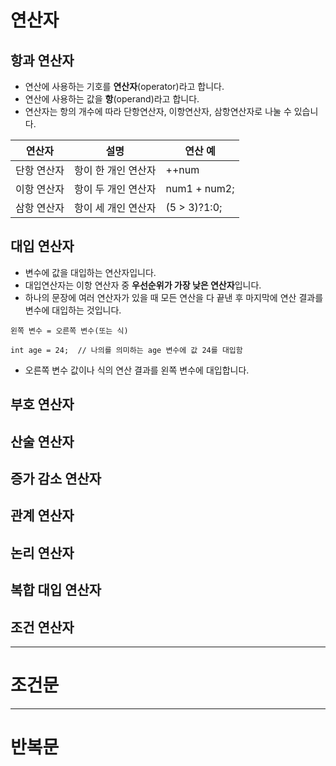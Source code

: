 # 연산자
## 항과 연산자
- 연산에 사용하는 기호를 **연산자**(operator)라고 합니다.
- 연산에 사용하는 값을 **항**(operand)라고 합니다.
- 연산자는 항의 개수에 따라 단항연산자, 이항연산자, 삼항연산자로 나눌 수 있습니다.

|연산자|설명|연산 예|
|----|-----|-----|
|단항 연산자|항이 한 개인 연산자|++num|
|이항 연산자|항이 두 개인 연산자|num1 + num2;|
|삼항 연산자|항이 세 개인 연산자|(5 > 3)?1:0;|


## 대입 연산자
- 변수에 값을 대입하는 연산자입니다.
- 대입연산자는 이항 연산자 중 **우선순위가 가장 낮은 연산자**입니다.
- 하나의 문장에 여러 연산자가 있을 때 모든 연산을 다 끝낸 후 마지막에 연산 결과를 변수에 대입하는 것입니다.
```
왼쪽 변수 = 오른쪽 변수(또는 식)

int age = 24;  // 나의를 의미하는 age 변수에 값 24를 대입함 
```
- 오른쪽 변수 값이나 식의 연산 결과를 왼쪽 변수에 대입합니다.


## 부호 연산자

## 산술 연산자


## 증가 감소 연산자

## 관계 연산자

## 논리 연산자

## 복합 대입 연산자

## 조건 연산자


* * * 
# 조건문 

* * * 
# 반복문 
